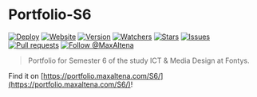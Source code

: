 # Portfolio-S6

[![Deploy](https://github.com/MaxAltena/Portfolio-S6/workflows/Deploy/badge.svg)](https://github.com/MaxAltena/Portfolio-S6/actions?query=workflow%3A%22Deploy%22)
[![Website](https://img.shields.io/website?down_color=red&down_message=offline&up_color=green&up_message=online&url=https%3A%2F%2Fmaxaltena.com)](https://portfolio.maxaltena.com/S6/)
[![Version](https://img.shields.io/github/package-json/v/MaxAltena/Portfolio-S6)](https://github.com/MaxAltena/Portfolio-S6)
[![Watchers](https://img.shields.io/github/watchers/MaxAltena/Portfolio-S6)](https://github.com/MaxAltena/Portfolio-S6/watchers)
[![Stars](https://img.shields.io/github/stars/MaxAltena/Portfolio-S6)](https://github.com/MaxAltena/Portfolio-S6/stargazers)
[![Issues](https://img.shields.io/github/issues/MaxAltena/Portfolio-S6)](https://github.com/MaxAltena/Portfolio-S6/issues)
[![Pull requests](https://img.shields.io/github/issues-pr/MaxAltena/Portfolio-S6)](https://github.com/MaxAltena/Portfolio-S6/pulls)
[![Follow @MaxAltena](https://img.shields.io/github/followers/maxaltena?label=Follow&style=social)](https://github.com/MaxAltena)

> Portfolio for Semester 6 of the study ICT & Media Design at Fontys.

Find it on [https://portfolio.maxaltena.com/S6/](https://portfolio.maxaltena.com/S6/)!
